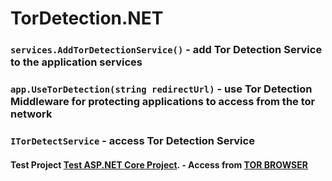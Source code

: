# TorDetection.NET
### ``services.AddTorDetectionService()`` - add Tor Detection Service to the application services

### ``app.UseTorDetection(string redirectUrl)`` - use Tor Detection Middleware for protecting applications to access from the tor network

### ``ITorDetectService`` - access Tor Detection Service

#### Test Project [Test ASP.NET Core Project](http://libsoft.somee.com/). - Access from [TOR BROWSER](https://www.torproject.org/download/)
